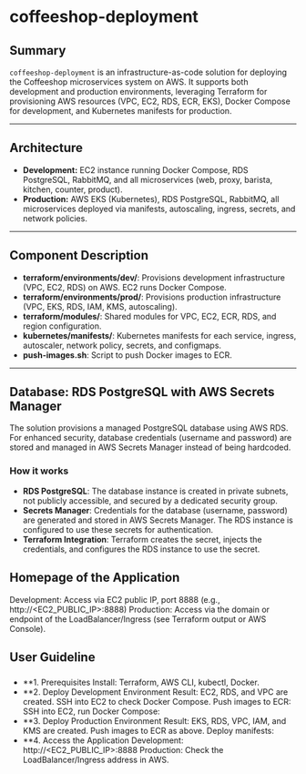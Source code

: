 # coffeeshop-deployment

## Summary

`coffeeshop-deployment` is an infrastructure-as-code solution for deploying the Coffeeshop microservices system on AWS. It supports both development and production environments, leveraging Terraform for provisioning AWS resources (VPC, EC2, RDS, ECR, EKS), Docker Compose for development, and Kubernetes manifests for production.

---

## Architecture

- **Development:** EC2 instance running Docker Compose, RDS PostgreSQL, RabbitMQ, and all microservices (web, proxy, barista, kitchen, counter, product).
- **Production:** AWS EKS (Kubernetes), RDS PostgreSQL, RabbitMQ, all microservices deployed via manifests, autoscaling, ingress, secrets, and network policies.

---

## Component Description

- **terraform/environments/dev/**: Provisions development infrastructure (VPC, EC2, RDS) on AWS. EC2 runs Docker Compose.
- **terraform/environments/prod/**: Provisions production infrastructure (VPC, EKS, RDS, IAM, KMS, autoscaling).
- **terraform/modules/**: Shared modules for VPC, EC2, ECR, RDS, and region configuration.
- **kubernetes/manifests/**: Kubernetes manifests for each service, ingress, autoscaler, network policy, secrets, and configmaps.
- **push-images.sh**: Script to push Docker images to ECR.

---

## Database: RDS PostgreSQL with AWS Secrets Manager

The solution provisions a managed PostgreSQL database using AWS RDS. For enhanced security, database credentials (username and password) are stored and managed in AWS Secrets Manager instead of being hardcoded.

### How it works

- **RDS PostgreSQL**: The database instance is created in private subnets, not publicly accessible, and secured by a dedicated security group.
- **Secrets Manager**: Credentials for the database (username, password) are generated and stored in AWS Secrets Manager. The RDS instance is configured to use these secrets for authentication.
- **Terraform Integration**: Terraform creates the secret, injects the credentials, and configures the RDS instance to use the secret.

## Homepage of the Application
Development: Access via EC2 public IP, port 8888 (e.g., http://<EC2_PUBLIC_IP>:8888)
Production: Access via the domain or endpoint of the LoadBalancer/Ingress (see Terraform output or AWS Console).

## User Guideline
###
- **1. Prerequisites
Install: Terraform, AWS CLI, kubectl, Docker.
- **2. Deploy Development Environment
Result: EC2, RDS, and VPC are created. SSH into EC2 to check Docker Compose.
Push images to ECR:
SSH into EC2, run Docker Compose:
- **3. Deploy Production Environment
Result: EKS, RDS, VPC, IAM, and KMS are created.
Push images to ECR as above.
Deploy manifests:
- **4. Access the Application
Development: http://<EC2_PUBLIC_IP>:8888
Production: Check the LoadBalancer/Ingress address in AWS.
